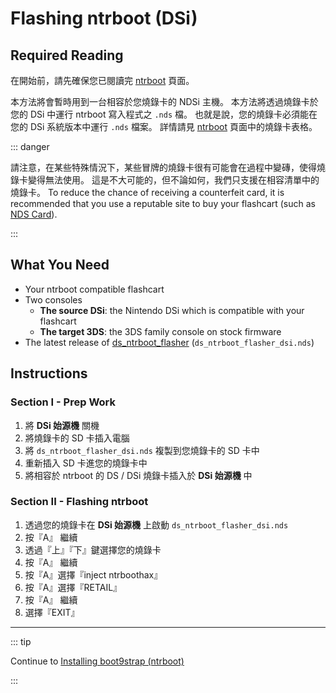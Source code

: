 # Flashing ntrboot (DSi)

## Required Reading

在開始前，請先確保您已閱讀完 [ntrboot](ntrboot) 頁面。

本方法將會暫時用到一台相容於您燒錄卡的 NDSi 主機。 本方法將透過燒錄卡於您的 DSi 中運行 ntrboot 寫入程式之 `.nds` 檔。 也就是說，您的燒錄卡必須能在您的 DSi 系統版本中運行 `.nds` 檔案。 詳情請見 [ntrboot](ntrboot) 頁面中的燒錄卡表格。

::: danger

請注意，在某些特殊情況下，某些冒牌的燒錄卡很有可能會在過程中變磚，使得燒錄卡變得無法使用。 這是不大可能的，但不論如何，我們只支援在相容清單中的燒錄卡。 To reduce the chance of receiving a counterfeit card, it is recommended that you use a reputable site to buy your flashcart (such as [NDS Card](https://www.nds-card.com/)).

:::

## What You Need

- Your ntrboot compatible flashcart
- Two consoles
    - **The source DSi**: the Nintendo DSi which is compatible with your flashcart
    - **The target 3DS**: the 3DS family console on stock firmware
- The latest release of [ds_ntrboot_flasher](https://github.com/ntrteam/ds_ntrboot_flasher/releases/latest) (`ds_ntrboot_flasher_dsi.nds`)

## Instructions

### Section I - Prep Work

1. 將 **DSi 始源機** 關機
2. 將燒錄卡的 SD 卡插入電腦
3. 將 `ds_ntrboot_flasher_dsi.nds` 複製到您燒錄卡的 SD 卡中
4. 重新插入 SD 卡進您的燒錄卡中
5. 將相容於 ntrboot 的 DS / DSi 燒錄卡插入於 **DSi 始源機** 中

### Section II - Flashing ntrboot

1. 透過您的燒錄卡在 **DSi 始源機** 上啟動 `ds_ntrboot_flasher_dsi.nds`
2. 按『A』 繼續
3. 透過『上』『下』鍵選擇您的燒錄卡
4. 按『A』 繼續
5. 按『A』選擇『inject ntrboothax』
6. 按『A』選擇『RETAIL』
7. 按『A』 繼續
8. 選擇『EXIT』

___

::: tip

Continue to [Installing boot9strap (ntrboot)](installing-boot9strap-\(ntrboot\))

:::
